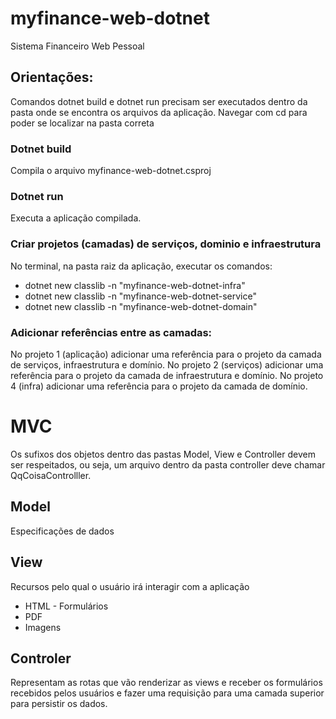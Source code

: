 # myfinance-web-dotnet
Sistema Financeiro Web Pessoal

## Orientações:
Comandos dotnet build e dotnet run precisam ser executados dentro da pasta onde se encontra os arquivos da aplicação.
Navegar com cd para poder se localizar na pasta correta

### Dotnet build
Compila o arquivo myfinance-web-dotnet.csproj

### Dotnet run
Executa a aplicação compilada.

### Criar projetos (camadas) de serviços, dominio e infraestrutura

No terminal, na pasta raiz da aplicação, executar os comandos:

- dotnet new classlib -n "myfinance-web-dotnet-infra"
- dotnet new classlib -n "myfinance-web-dotnet-service"
- dotnet new classlib -n "myfinance-web-dotnet-domain"

### Adicionar referências entre as camadas:

No projeto 1 (aplicação) adicionar uma referência para o projeto da camada de serviços, infraestrutura e domínio.
No projeto 2 (serviços) adicionar uma referência para o projeto da camada de infraestrutura e domínio.
No projeto 4 (infra) adicionar uma referência para o projeto da camada de domínio.

# MVC
Os sufixos dos objetos dentro das pastas Model, View e Controller devem ser respeitados, ou seja, um arquivo dentro da pasta controller deve chamar QqCoisaControlller.

## Model
Especificações de dados

## View
Recursos pelo qual o usuário irá interagir com a aplicação

- HTML - Formulários
- PDF
- Imagens

## Controler
Representam as rotas que vão renderizar as views e receber os formulários recebidos pelos usuários e fazer uma requisição para uma camada superior para persistir os dados.

